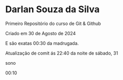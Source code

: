# Darlan Souza da Silva
 Primeiro Repositório do curso de Git & Github

 Criado em 30 de Agosto de 2024

 E são exatas 00:30 da madrugada.

 Atualização de comit ás 22:40 da noite de sábado, 31

 sono

 00:10
 